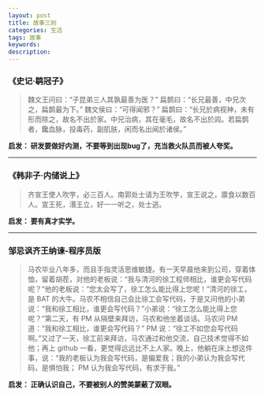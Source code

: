 ```yaml
---
layout: post
title: 故事三则
categories: 生活
tags: 故事
keywords:
description:
---
```


### 《史记·鹖冠子》

> 魏文王问曰：“子昆弟三人其孰最善为医？”
扁鹊曰：“长兄最善，中兄次之，扁鹊最为下。”
魏文侯曰：“可得闻邪？”
扁鹊曰：“长兄於病视神，未有形而除之，故名不出於家。中兄治病，其在毫毛，故名不出於闾。若扁鹊者，鑱血脉，投毒药，副肌肤，闲而名出闻於诸侯。”

**启发： 研发要做好内测，不要等到出现bug了，充当救火队员而被人夸奖。**

---------
### 《韩非子·内储说上》

> 齐宣王使人吹竽，必三百人。南郭处士请为王吹竽，宣王说之，廪食以数百人。宣王死，湣王立，好一一听之，处士逃。

**启发： 要有真才实学。**

---------
### 邹忌讽齐王纳谏-程序员版

> 马农毕业八年多，而且手指灵活思维敏捷。有一天早晨他来到公司，穿着体恤，留着胡茬，对他的老板说：“我与清河的徐工程师相比，谁更会写代码呢？”他的老板说：“您太会写了，徐工怎么能比得上您呢！”清河的徐工，是 BAT 的大牛。马农不相信自己会比徐工会写代码，于是又问他的小弟说：“我和徐工相比，谁更会写代码？”小弟说：“徐工怎么能比得上您呢？”第二天，有 PM 从隔壁来拜访，马农和他坐着谈话。马农问 PM 道：“我和徐工相比，谁更会写代码？” PM 说：“徐工不如您会写代码啊。”又过了一天，徐工前来拜访，马农通过和他交流，自己技术觉得不如他；再上 github 一看，更觉得远远比不上人家。晚上，他躺在床上想这件事，说：“我的老板认为我会写代码，是偏爱我；我的小弟认为我会写代码，是惧怕我； PM 认为我会写代码，有求于我。”

**启发： 正确认识自己，不要被别人的赞美蒙蔽了双眼。**
